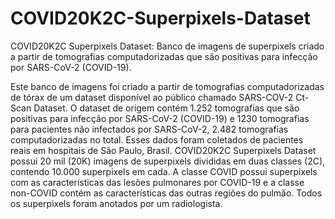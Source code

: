 # COVID20K2C-Superpixels-Dataset
COVID20K2C Superpixels Dataset: Banco de imagens de superpixels criado a partir de tomografias computadorizadas que são positivas para infecção por SARS-CoV-2 (COVID-19).

Este banco de imagens foi criado a partir de tomografias computadorizadas de tórax de um dataset disponível ao público chamado SARS-COV-2 Ct-Scan Dataset. O dataset de origem contém 1.252 tomografias que são positivas para infecção por SARS-CoV-2 (COVID-19) e 1230 tomografias para pacientes não infectados por SARS-CoV-2, 2.482 tomografias computadorizadas no total. Esses dados foram coletados de pacientes reais em hospitais de São Paulo, Brasil. COVID20K2C Superpixels Dataset possui 20 mil (20K) imagens de superpixels divididas em duas classes (2C), contendo 10.000 superpixels em cada. A classe COVID possui superpixels com as características das lesões pulmonares por COVID-19 e a classe non-COVID contém as características das outras regiões do pulmão. Todos os superpixels foram anotados por um radiologista.



